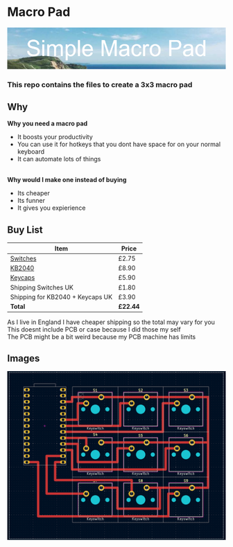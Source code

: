 # Macro Pad
![Cover](images/Cover.png)

### This repo contains the files to create a 3x3 macro pad
## Why
**Why you need a macro pad**
- It boosts your productivity
- You can use it for hotkeys that you dont have space for on your normal keyboard
- It can automate lots of things


<br>**Why would I make one instead of buying**
- Its cheaper
- Its funner
- It gives you expierience


## Buy List
| **Item**                 | **Price**  |
| ------------------------ | ---------- |
| [Switches](https://mechboards.co.uk/collections/switches/products/gateron-g-pro-3-0-yellow?_pos=16&_fid=a9b4c57e8&_ss=c)                | £2.75      |
| [KB2040](https://thepihut.com/products/adafruit-kb2040-rp2040-kee-boar-driver) | £8.90      |
| [Keycaps](https://thepihut.com/products/black-dsa-keycaps-for-mx-compatible-switches-10-pack)          | £5.90      |
Shipping Switches UK | £1.80
Shipping for KB2040 + Keycaps UK | £3.90
| **Total**                | **£22.44** |

As I live in England I have cheaper shipping so the total may vary for you  <br>
This doesnt include PCB or case because I did those my self <br>
The PCB might be a bit weird because my PCB machine has limits

## Images
![The pcb in KiCad](images/pcb_editor.png)
